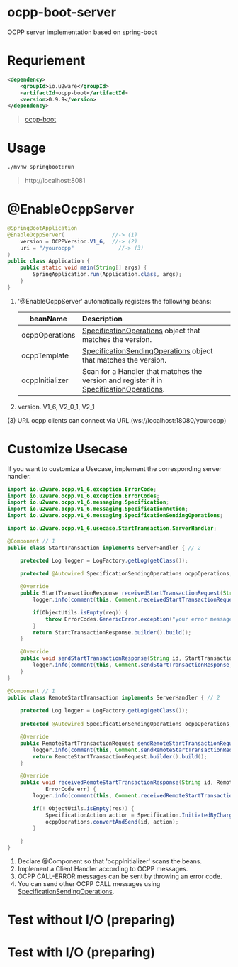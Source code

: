 # ocpp-boot-server
OCPP server implementation based on spring-boot


# Requriement

```xml
<dependency>
	<groupId>io.u2ware</groupId>
	<artifactId>ocpp-boot</artifactId>
	<version>0.9.9</version>
</dependency>
```
   
> [ocpp-boot](https://github.com/u2ware/ocpp-boot?tab=readme-ov-file#install) 
    

# Usage

```bash
./mvnw springboot:run
```

> http://localhost:8081


# @EnableOcppServer 

```java
@SpringBootApplication 
@EnableOcppServer(               //-> (1) 
    version = OCPPVersion.V1_6,  //-> (2) 
	uri = "/yourocpp"              //-> (3) 
)
public class Application {
	public static void main(String[] args) {
		SpringApplication.run(Application.class, args);
	}
}
```
1. '@EnableOcppServer' automatically registers the following beans:

	|beanName|Description|
	|------|:---|
	|ocppOperations|[SpecificationOperations]() object that matches the version.|
	|ocppTemplate|[SpecificationSendingOperations]() object that matches the version.|
	|ocppInitializer|Scan for a Handler that matches the version and register it in [SpecificationOperations]().|

2. version. V1_6, V2_0_1, V2_1

(3) URI. ocpp clients can connect via URL.(ws://localhost:18080/yourocpp)



# Customize Usecase  

If you want to customize a Usecase, implement the corresponding server handler.

```java
import io.u2ware.ocpp.v1_6.exception.ErrorCode;
import io.u2ware.ocpp.v1_6.exception.ErrorCodes;
import io.u2ware.ocpp.v1_6.messaging.Specification;
import io.u2ware.ocpp.v1_6.messaging.SpecificationAction;
import io.u2ware.ocpp.v1_6.messaging.SpecificationSendingOperations;

import io.u2ware.ocpp.v1_6.usecase.StartTransaction.ServerHandler; 

@Component // 1
public class StartTransaction implements ServerHandler { // 2 

    protected Log logger = LogFactory.getLog(getClass());
    
    protected @Autowired SpecificationSendingOperations ocppOperations;

    @Override
    public StartTransactionResponse receivedStartTransactionRequest(String id, StartTransactionRequest req) {
        logger.info(comment(this, Comment.receivedStartTransactionRequest, id));

        if(ObjectUtils.isEmpty(req)) {
            throw ErrorCodes.GenericError.exception("your error message"); // 3
        }
        return StartTransactionResponse.builder().build();
    }

    @Override
    public void sendStartTransactionResponse(String id, StartTransactionResponse res, ErrorCode err) {
        logger.info(comment(this, Comment.sendStartTransactionResponse, id), err);
    }
}
```

```java
@Component // 1
public class RemoteStartTransaction implements ServerHandler { // 2
    
    protected Log logger = LogFactory.getLog(getClass());
    
    protected @Autowired SpecificationSendingOperations ocppOperations;

    @Override
    public RemoteStartTransactionRequest sendRemoteStartTransactionRequest(String id, Map<String, Object> req) {
        logger.info(comment(this, Comment.sendRemoteStartTransactionRequest, id));
        return RemoteStartTransactionRequest.builder().build();
    }

    @Override
    public void receivedRemoteStartTransactionResponse(String id, RemoteStartTransactionResponse res,
            ErrorCode err) {
        logger.info(comment(this, Comment.receivedRemoteStartTransactionResponse, id));

        if(! ObjectUtils.isEmpty(res)) {
            SpecificationAction action = Specification.InitiatedByChargePoint.DataTransfer.message();  // 4
            ocppOperations.convertAndSend(id, action);
        }

    }
}
```
1. Declare @Component so that 'ocppInitializer' scans the beans.
2. Implement a Client Handler according to OCPP messages. 
3. OCPP CALL-ERROR messages can be sent by throwing an error code. 
4. You can send other OCPP CALL messages using [SpecificationSendingOperations]().

# Test without I/O (preparing)





# Test with I/O (preparing)






